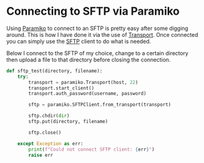 # Connecting to SFTP via Paramiko

Using [Paramiko](https://docs.paramiko.org/en/stable/index.html) to connect to
an SFTP is pretty easy after some digging around. This is how I have done it via
the use of [Transport](https://docs.paramiko.org/en/stable/api/transport.html).
Once connected you can simply use the
[SFTP](https://docs.paramiko.org/en/stable/api/sftp.html) client to do what is
needed.

Below I connect to the SFTP of my choice, change to a certain directory then
upload a file to that directory before closing the connection.

```python
def sftp_test(directory, filename):
    try:
        transport = paramiko.Transport(host, 22)
        transport.start_client()
        transport.auth_password(username, password)

        sftp = paramiko.SFTPClient.from_transport(transport)

        sftp.chdir(dir)
        sftp.put(directory, filename)

        sftp.close()

    except Exception as err:
        print(f"Could not connect SFTP client: {err}")
        raise err
```

